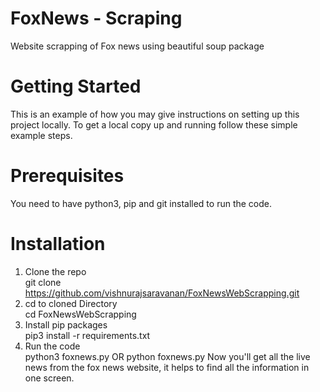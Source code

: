 # FoxNews - Scraping
Website scrapping of Fox news using beautiful soup package

# Getting Started
This is an example of how you may give instructions on setting up this project locally. To get a local copy up and running follow these simple example steps.

# Prerequisites
You need to have python3, pip and git installed to run the code.

# Installation
1. Clone the repo <br>
git clone https://github.com/vishnurajsaravanan/FoxNewsWebScrapping.git
2. cd to cloned Directory <br>
cd FoxNewsWebScrapping
3. Install pip packages <br>
pip3 install -r requirements.txt
4. Run the code <br>
python3 foxnews.py
OR
python foxnews.py
Now you'll get all the live news from the fox news website, it helps to find all the information in one screen.

